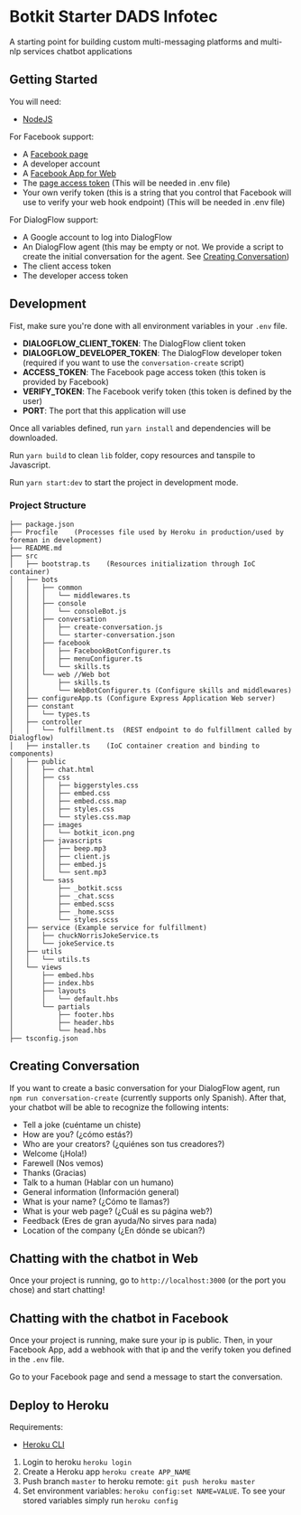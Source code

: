 # Botkit Starter DADS Infotec
A starting point for building custom multi-messaging platforms and multi-nlp services chatbot applications

## Getting Started
You will need:
- [NodeJS](https://nodejs.org/es/)

For Facebook support:
- A [Facebook page](https://www.facebook.com/pages/create/)
- A developer account
- A [Facebook App for Web](https://developers.facebook.com/quickstarts/?platform=web)
- The [page access token](https://developers.facebook.com/docs/messenger-platform/guides/setup#page_access_token) (This will be needed in .env file)
- Your own verify token (this is a string that you control that Facebook will use to verify your web hook endpoint) (This will be needed in .env file)

For DialogFlow support:
- A Google account to log into DialogFlow
- An DialogFlow agent (this may be empty or not. We provide a script to create the initial conversation for the agent. See [Creating Conversation](#creating-conversation))
- The client access token
- The developer access token

## Development
Fist, make sure you're done with all environment variables in your `.env` file.

- **DIALOGFLOW_CLIENT_TOKEN**: The DialogFlow client token
- **DIALOGFLOW_DEVELOPER_TOKEN**: The DialogFlow developer token (required if you want to use the `conversation-create` script)
- **ACCESS_TOKEN**: The Facebook page access token (this token is provided by Facebook)
- **VERIFY_TOKEN**: The Facebook verify token (this token is defined by the user)
- **PORT**: The port that this application will use

Once all variables defined, run `yarn install` and dependencies will be downloaded.

Run `yarn build` to clean `lib` folder, copy resources and tanspile to Javascript.  

Run `yarn start:dev` to start the project in development mode.

### Project Structure
```
├── package.json
├── Procfile    (Processes file used by Heroku in production/used by foreman in development)
├── README.md
├── src
│   ├── bootstrap.ts    (Resources initialization through IoC container)
│   ├── bots
│   │   ├── common
│   │   │   └── middlewares.ts
│   │   ├── console
│   │   │   └── consoleBot.js
│   │   ├── conversation
│   │   │   ├── create-conversation.js
│   │   │   └── starter-conversation.json
│   │   ├── facebook
│   │   │   ├── FacebookBotConfigurer.ts
│   │   │   ├── menuConfigurer.ts
│   │   │   └── skills.ts
│   │   └── web //Web bot
│   │       ├── skills.ts
│   │       └── WebBotConfigurer.ts (Configure skills and middlewares)
│   ├── configureApp.ts (Configure Express Application Web server)
│   ├── constant
│   │   └── types.ts
│   ├── controller
│   │   └── fulfillment.ts  (REST endpoint to do fulfillment called by Dialogflow)
│   ├── installer.ts    (IoC container creation and binding to components)
│   ├── public
│   │   ├── chat.html
│   │   ├── css
│   │   │   ├── biggerstyles.css
│   │   │   ├── embed.css
│   │   │   ├── embed.css.map
│   │   │   ├── styles.css
│   │   │   └── styles.css.map
│   │   ├── images
│   │   │   └── botkit_icon.png
│   │   ├── javascripts
│   │   │   ├── beep.mp3
│   │   │   ├── client.js
│   │   │   ├── embed.js
│   │   │   └── sent.mp3
│   │   └── sass
│   │       ├── _botkit.scss
│   │       ├── _chat.scss
│   │       ├── embed.scss
│   │       ├── _home.scss
│   │       └── styles.scss
│   ├── service (Example service for fulfillment)
│   │   ├── chuckNorrisJokeService.ts
│   │   └── jokeService.ts
│   ├── utils
│   │   └── utils.ts
│   └── views
│       ├── embed.hbs
│       ├── index.hbs
│       ├── layouts
│       │   └── default.hbs
│       └── partials
│           ├── footer.hbs
│           ├── header.hbs
│           └── head.hbs
├── tsconfig.json
```

## Creating Conversation

If you want to create a basic conversation for your DialogFlow agent, run `npm run conversation-create` (currently supports only Spanish).
After that, your chatbot will be able to recognize the following intents:
- Tell a joke (cuéntame un chiste)
- How are you? (¿cómo estás?)
- Who are your creators? (¿quiénes son tus creadores?)
- Welcome (¡Hola!)
- Farewell (Nos vemos)
- Thanks (Gracias)
- Talk to a human (Hablar con un humano)
- General information (Información general)
- What is your name? (¿Cómo te llamas?)
- What is your web page? (¿Cuál es su página web?)
- Feedback (Eres de gran ayuda/No sirves para nada)
- Location of the company (¿En dónde se ubican?)

## Chatting with the chatbot in Web
Once your project is running, go to `http://localhost:3000` (or the port you chose) and start chatting!

## Chatting with the chatbot in Facebook
Once your project is running, make sure your ip is public. Then, in your Facebook App, add a webhook with that ip and the verify token you defined in the `.env` file.

Go to your Facebook page and send a message to start the conversation.

## Deploy to Heroku
Requirements: 
- [Heroku CLI](https://devcenter.heroku.com/articles/heroku-cli)

1. Login to heroku `heroku login`
2. Create a Heroku app `heroku create APP_NAME`
3. Push branch `master` to heroku remote: `git push heroku master`
4. Set environment variables: `heroku config:set NAME=VALUE`. To see your stored variables simply run `heroku config`